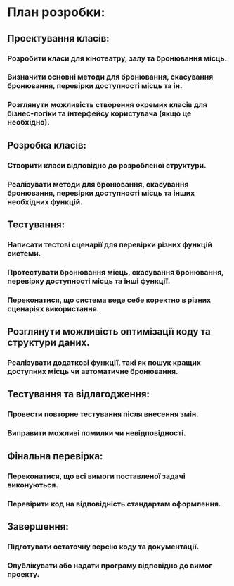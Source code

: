 # План розробки:


## Проектування класів:
### Розробити класи для кінотеатру, залу та бронювання місць.
### Визначити основні методи для бронювання, скасування бронювання, перевірки доступності місць та ін.
### Розглянути можливість створення окремих класів для бізнес-логіки та інтерфейсу користувача (якщо це необхідно).

## Розробка класів:
### Створити класи відповідно до розробленої структури.
### Реалізувати методи для бронювання, скасування бронювання, перевірки доступності місць та інших необхідних функцій.

## Тестування:
### Написати тестові сценарії для перевірки різних функцій системи.
### Протестувати бронювання місць, скасування бронювання, перевірку доступності місць та інші функції.
### Переконатися, що система веде себе коректно в різних сценаріях використання.


## Розглянути можливість оптимізації коду та структури даних.
### Реалізувати додаткові функції, такі як пошук кращих доступних місць чи автоматичне бронювання.

## Тестування та відлагодження:
### Провести повторне тестування після внесення змін.
### Виправити можливі помилки чи невідповідності.

## Фінальна перевірка:
### Переконатися, що всі вимоги поставленої задачі виконуються.
### Перевірити код на відповідність стандартам оформлення.

## Завершення:
### Підготувати остаточну версію коду та документації.
### Опублікувати або надати програму відповідно до вимог проекту.